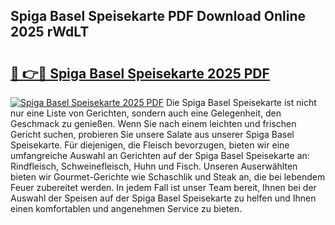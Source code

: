 ## Spiga Basel Speisekarte PDF Download Online 2025 rWdLT

# <h2><a href="http://gcccl2u.nevu.top/?p=Spiga+Basel+Speisekarte">🔗 👉🔴 Spiga Basel Speisekarte 2025 PDF</a></h2>

[![Spiga Basel Speisekarte 2025 PDF](https://i.imgur.com/dBaPXMq.png)](http://gcccl2u.nevu.top/?p=Spiga+Basel+Speisekarte)
Die Spiga Basel Speisekarte ist nicht nur eine Liste von Gerichten, sondern auch eine Gelegenheit, den Geschmack zu genießen. Wenn Sie nach einem leichten und frischen Gericht suchen, probieren Sie unsere Salate aus unserer Spiga Basel Speisekarte. Für diejenigen, die Fleisch bevorzugen, bieten wir eine umfangreiche Auswahl an Gerichten auf der Spiga Basel Speisekarte an: Rindfleisch, Schweinefleisch, Huhn und Fisch. Unseren Auserwählten bieten wir Gourmet-Gerichte wie Schaschlik und Steak an, die bei lebendem Feuer zubereitet werden. In jedem Fall ist unser Team bereit, Ihnen bei der Auswahl der Speisen auf der Spiga Basel Speisekarte zu helfen und Ihnen einen komfortablen und angenehmen Service zu bieten.

